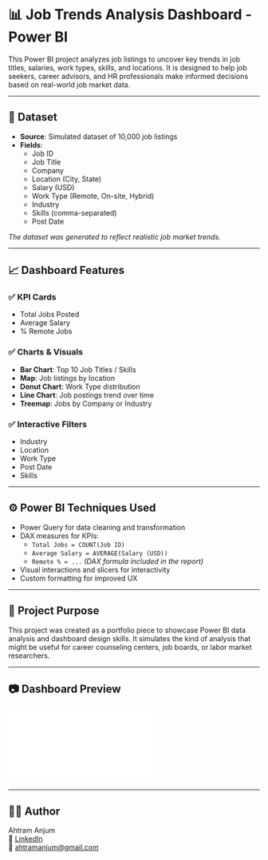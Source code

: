 


# 📊 Job Trends Analysis Dashboard - Power BI

This Power BI project analyzes job listings to uncover key trends in job titles, salaries, work types, skills, and locations.
It is designed to help job seekers, career advisors, and HR professionals make informed decisions based on real-world job market data.

---

## 📁 Dataset

- **Source**: Simulated dataset of 10,000 job listings
- **Fields**:
  - Job ID
  - Job Title
  - Company
  - Location (City, State)
  - Salary (USD)
  - Work Type (Remote, On-site, Hybrid)
  - Industry
  - Skills (comma-separated)
  - Post Date

*The dataset was generated to reflect realistic job market trends.*

---

## 📈 Dashboard Features

### ✅ KPI Cards
- Total Jobs Posted
- Average Salary
- % Remote Jobs

### ✅ Charts & Visuals
- **Bar Chart**: Top 10 Job Titles / Skills
- **Map**: Job listings by location
- **Donut Chart**: Work Type distribution
- **Line Chart**: Job postings trend over time
- **Treemap**: Jobs by Company or Industry

### ✅ Interactive Filters
- Industry
- Location
- Work Type
- Post Date
- Skills

---

## ⚙️ Power BI Techniques Used

- Power Query for data cleaning and transformation
- DAX measures for KPIs:
  - `Total Jobs = COUNT(Job ID)`
  - `Average Salary = AVERAGE(Salary (USD))`
  - `Remote % = ...` *(DAX formula included in the report)*
- Visual interactions and slicers for interactivity
- Custom formatting for improved UX


---

## 📝 Project Purpose

This project was created as a portfolio piece to showcase Power BI data analysis and dashboard design skills.
It simulates the kind of analysis that might be useful for career counseling centers, job boards, or labor market researchers.

---

## 📷 Dashboard Preview

![Dashboard Screenshot](./https://github.com/ahtramanjum/Job-Trends-Analytics-Dashboard-/blob/main/Job%20Trends%20Analytics%20Dashboard.pdf)



---

## 🙋‍♂️ Author

Ahtram Anjum  
🔗 [LinkedIn](https://www.linkedin.com/in/ahtramanjum/)  
📧 ahtramanjum@gmail.com
